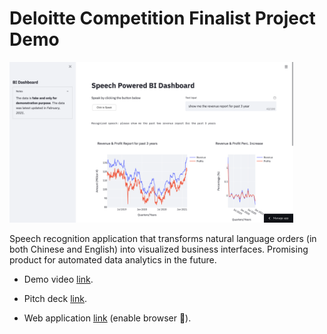 # Deloitte Competition Finalist Project Demo

<img width="90%" src="assets/desktop.png"/>

Speech recognition application that transforms natural language orders (in both Chinese and English) into visualized business interfaces. Promising product for automated data analytics in the future.

* Demo video [link](https://drive.google.com/file/d/1zDA6gcEUT7V5F9_qN4k3h8GCqpRL0YdP/view?usp=sharing). 

* Pitch deck [link](https://docs.google.com/presentation/d/1uuumPO_dkBrCPFkgZ3M-nm9bKmEIWgAXfAKW-hqkC6I/edit?usp=sharing). 

* Web application [link](https://jthh-speech-app-app-8fywoa.streamlit.app/) (enable browser :microphone:).

